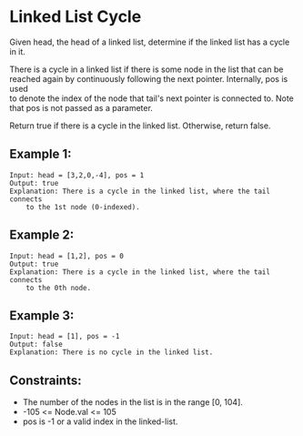 # Linked List Cycle

Given head, the head of a linked list, determine if the linked list has a cycle  
in it.

There is a cycle in a linked list if there is some node in the list that can be  
reached again by continuously following the next pointer. Internally, pos is used  
to denote the index of the node that tail's next pointer is connected to. Note  
that pos is not passed as a parameter.

Return true if there is a cycle in the linked list. Otherwise, return false.

 

## Example 1:

    Input: head = [3,2,0,-4], pos = 1
    Output: true
    Explanation: There is a cycle in the linked list, where the tail connects  
        to the 1st node (0-indexed).

## Example 2:

    Input: head = [1,2], pos = 0
    Output: true
    Explanation: There is a cycle in the linked list, where the tail connects  
        to the 0th node.

## Example 3:

    Input: head = [1], pos = -1
    Output: false
    Explanation: There is no cycle in the linked list.

 

## Constraints:

* The number of the nodes in the list is in the range [0, 104].
* -105 <= Node.val <= 105
* pos is -1 or a valid index in the linked-list.

